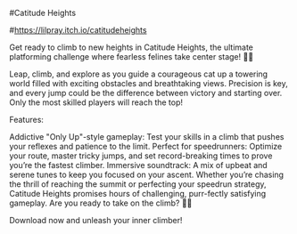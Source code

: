 #Catitude Heights

#https://lilpray.itch.io/catitudeheights

Get ready to climb to new heights in Catitude Heights, the ultimate platforming challenge where fearless felines take center stage! 🐾✨

Leap, climb, and explore as you guide a courageous cat up a towering world filled with exciting obstacles and breathtaking views. Precision is key, and every jump could be the difference between victory and starting over. Only the most skilled players will reach the top!



Features:

Addictive "Only Up"-style gameplay: Test your skills in a climb that pushes your reflexes and patience to the limit.
Perfect for speedrunners: Optimize your route, master tricky jumps, and set record-breaking times to prove you’re the fastest climber.
Immersive soundtrack: A mix of upbeat and serene tunes to keep you focused on your ascent.
Whether you’re chasing the thrill of reaching the summit or perfecting your speedrun strategy, Catitude Heights promises hours of challenging, purr-fectly satisfying gameplay. Are you ready to take on the climb? 🌌🐱

Download now and unleash your inner climber!
